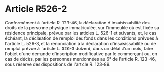 # Article R526-2

Conformément à l'article R. 123-46, la déclaration d'insaisissabilité des droits de la personne physique immatriculée, sur l'immeuble où est fixée sa résidence principale, prévue par les articles L. 526-1 et suivants, et, le cas échéant, la déclaration de remploi des fonds dans les conditions prévues à l'article L. 526-3, et la renonciation à la déclaration d'insaisissabilité ou de remploi prévue à l'article L. 526-3 doivent, dans un délai d'un mois, faire l'objet d'une demande d'inscription modificative par le commerçant ou, en cas de décès, par les personnes mentionnées au 6° de l'article R. 123-46, sous réserve des dispositions de l'article R. 123-89.